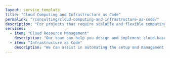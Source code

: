 ```yaml
---
layout: service_template
title: "Cloud Computing and Infrastructure as Code"
permalink: "/consulting/cloud-computing-and-infrastructure-as-code/"
description: "For projects that require scalable and flexible computing resources, we provide cloud computing solutions and infrastructure as code services. These tools allow you to deploy and manage computational environments with ease."
services:
  - item: "Cloud Resource Management"
    description: "Our team can help you design and implement cloud-based solutions for your research, including setting up and managing cloud resources, optimising cost, and ensuring scalability."
  - item: "Infrastructure as Code"
    description: "We can assist in automating the setup and management of your research infrastructure using IaC tools like Terraform, making your computational environments more reproducible and easier to manage."
---
```

